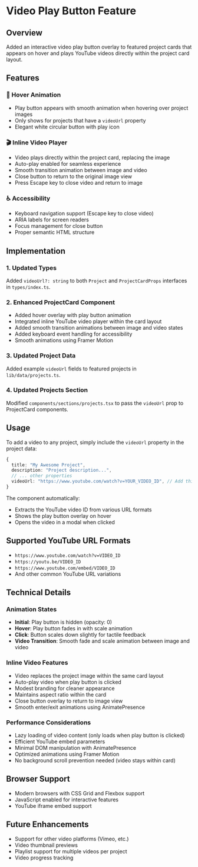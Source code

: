 # Video Play Button Feature

## Overview

Added an interactive video play button overlay to featured project cards that appears on hover and plays YouTube videos directly within the project card layout.

## Features

### 🎥 Hover Animation

- Play button appears with smooth animation when hovering over project images
- Only shows for projects that have a `videoUrl` property
- Elegant white circular button with play icon

### 🎬 Inline Video Player

- Video plays directly within the project card, replacing the image
- Auto-play enabled for seamless experience
- Smooth transition animation between image and video
- Close button to return to the original image view
- Press Escape key to close video and return to image

### ♿ Accessibility

- Keyboard navigation support (Escape key to close video)
- ARIA labels for screen readers
- Focus management for close button
- Proper semantic HTML structure

## Implementation

### 1. Updated Types

Added `videoUrl?: string` to both `Project` and `ProjectCardProps` interfaces in `types/index.ts`.

### 2. Enhanced ProjectCard Component

- Added hover overlay with play button animation
- Integrated inline YouTube video player within the card layout
- Added smooth transition animations between image and video states
- Added keyboard event handling for accessibility
- Smooth animations using Framer Motion

### 3. Updated Project Data

Added example `videoUrl` fields to featured projects in `lib/data/projects.ts`.

### 4. Updated Projects Section

Modified `components/sections/projects.tsx` to pass the `videoUrl` prop to ProjectCard components.

## Usage

To add a video to any project, simply include the `videoUrl` property in the project data:

```typescript
{
  title: "My Awesome Project",
  description: "Project description...",
  // ... other properties
  videoUrl: "https://www.youtube.com/watch?v=YOUR_VIDEO_ID", // Add this line
}
```

The component automatically:

- Extracts the YouTube video ID from various URL formats
- Shows the play button overlay on hover
- Opens the video in a modal when clicked

## Supported YouTube URL Formats

- `https://www.youtube.com/watch?v=VIDEO_ID`
- `https://youtu.be/VIDEO_ID`
- `https://www.youtube.com/embed/VIDEO_ID`
- And other common YouTube URL variations

## Technical Details

### Animation States

- **Initial**: Play button is hidden (opacity: 0)
- **Hover**: Play button fades in with scale animation
- **Click**: Button scales down slightly for tactile feedback
- **Video Transition**: Smooth fade and scale animation between image and video

### Inline Video Features

- Video replaces the project image within the same card layout
- Auto-play video when play button is clicked
- Modest branding for cleaner appearance
- Maintains aspect ratio within the card
- Close button overlay to return to image view
- Smooth enter/exit animations using AnimatePresence

### Performance Considerations

- Lazy loading of video content (only loads when play button is clicked)
- Efficient YouTube embed parameters
- Minimal DOM manipulation with AnimatePresence
- Optimized animations using Framer Motion
- No background scroll prevention needed (video stays within card)

## Browser Support

- Modern browsers with CSS Grid and Flexbox support
- JavaScript enabled for interactive features
- YouTube iframe embed support

## Future Enhancements

- Support for other video platforms (Vimeo, etc.)
- Video thumbnail previews
- Playlist support for multiple videos per project
- Video progress tracking
